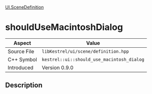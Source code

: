 [UI.SceneDefinition](index.md)
# shouldUseMacintoshDialog
| Aspect | Value |
| --- | --- |
| Source File | `libKestrel/ui/scene/definition.hpp` |
| C++ Symbol | `kestrel::ui::should_use_macintosh_dialog` |
| Introduced | Version 0.9.0 |
## Description
